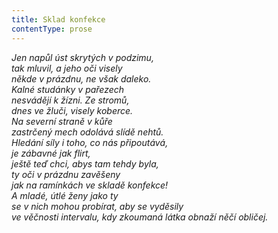 ```yaml
---
title: Sklad konfekce
contentType: prose
---
```


_Jen napůl úst skrytých v podzimu,  
tak mluvil, a jeho oči visely  
někde v prázdnu, ne však daleko.  
Kalné studánky v pařezech  
nesvádějí k žízni. Ze stromů,  
dnes ve žluči, visely koberce.  
Na severní straně v kůře  
zastrčený mech odolává slídě nehtů.  
Hledání síly i toho, co nás připoutává,  
je zábavné jak flirt,  
ještě teď chci, abys tam tehdy byla,  
ty oči v prázdnu zavěšeny  
jak na ramínkách ve skladě konfekce!  
A mladé, útlé ženy jako ty  
se v nich mohou probírat, aby se vyděsily  
ve věčnosti intervalu, kdy zkoumaná látka obnaží něčí obličej._
